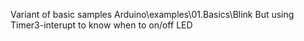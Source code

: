 Variant of basic samples Arduino\examples\01.Basics\Blink
But using Timer3-interupt to know when to on/off LED
